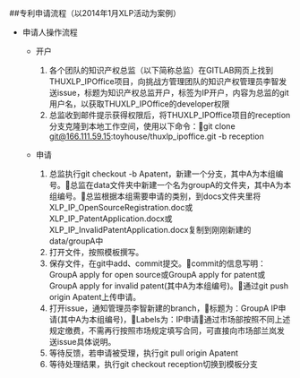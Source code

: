 ##专利申请流程（以2014年1月XLP活动为案例）
* 申请人操作流程
	* 开户
		1. 各个团队的知识产权总监（以下简称总监）在GITLAB网页上找到THUXLP_IPOffice项目，向挑战方管理团队的知识产权管理员李智发送issue，标题为知识产权总监开户，标签为IP开户，内容为总监的git用户名，以获取THUXLP_IPOffice的developer权限
		2. 总监收到邮件提示获得权限后，将THUXLP_IPOffice项目的reception分支克隆到本地工作空间，使用以下命令：git clone git@166.111.59.15:toyhouse/thuxlp_ipoffice.git -b reception

	* 申请
		1. 总监执行git checkout -b Apatent，新建一个分支，其中A为本组编号。总监在data文件夹中新建一个名为groupA的文件夹，其中A为本组编号。总监根据本组需要申请的类别，到docs文件夹里将XLP_IP_OpenSourceRegistration.doc或XLP_IP_PatentApplication.docx或XLP_IP_InvalidPatentApplication.docx复制到刚刚新建的data/groupA中
		2. 打开文件，按照模板撰写。
		3. 保存文件，在git中add、commit提交。commit的信息写明：GroupA apply for open source或GroupA apply for patent或GroupA apply for invalid patent(其中A为本组编号)。通过git push origin Apatent上传申请。
		4. 打开issue，通知管理员李智新建的branch，标题为：GroupA IP申请(其中A为本组编号)，Labels为：IP申请通过市场部按照不同上述规定缴费，不需再行按照市场规定填写合同，可直接向市场部兰岚发送issue具体说明。
		5. 等待反馈，若申请被受理，执行git pull origin Apatent
		6. 等待处理结果，执行git checkout reception切换到模板分支
